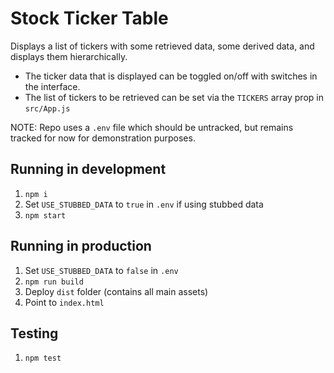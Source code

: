 # Stock Ticker Table

Displays a list of tickers with some retrieved data, some derived data, and displays them hierarchically.

- The ticker data that is displayed can be toggled on/off with switches in the interface.
- The list of tickers to be retrieved can be set via the `TICKERS` array prop in `src/App.js`

NOTE: Repo uses a `.env` file which should be untracked, but remains tracked for now for demonstration purposes.

## Running in development

1. `npm i`
1. Set `USE_STUBBED_DATA` to `true` in `.env` if using stubbed data
1. `npm start`

## Running in production

1. Set `USE_STUBBED_DATA` to `false` in `.env`
1. `npm run build`
1. Deploy `dist` folder (contains all main assets)
1. Point to `index.html`

## Testing

1. `npm test`
